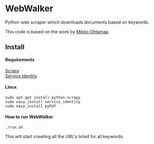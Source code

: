 # WebWalker
Python web scraper which downloads documents based on keywords.

This code is based on the work by [Mikko Ohtamaa](https://opensourcehacker.com/2011/03/08/installing-and-using-scrapy-web-crawler-to-search-text-on-multiple-sites/).

## Install

#### Requirements


[Scrapy](http://doc.scrapy.org/en/latest/intro/install.html)  
[Service Identity](https://pypi.python.org/pypi/service_identity)  

#### Linux

	sudo apt-get install python-scrapy
	sudo easy_install service_identity
	sudo easy_install pyPdf

#### How to run WebWalker

	./run.sh

This will start crawling all the URL's listed for all keywords.